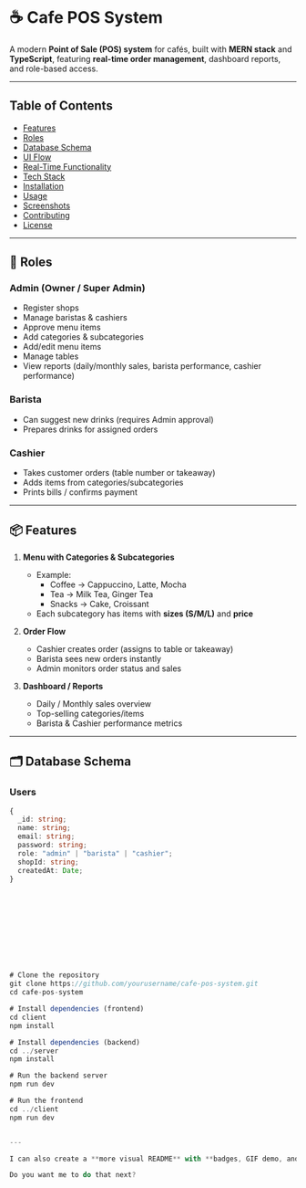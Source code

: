 


# ☕ Cafe POS System

A modern **Point of Sale (POS) system** for cafés, built with **MERN stack** and **TypeScript**, featuring **real-time order management**, dashboard reports, and role-based access.

---

## Table of Contents

- [Features](#features)
- [Roles](#roles)
- [Database Schema](#database-schema)
- [UI Flow](#ui-flow)
- [Real-Time Functionality](#real-time-functionality)
- [Tech Stack](#tech-stack)
- [Installation](#installation)
- [Usage](#usage)
- [Screenshots](#screenshots)
- [Contributing](#contributing)
- [License](#license)

---

## 👥 Roles

### Admin (Owner / Super Admin)
- Register shops
- Manage baristas & cashiers
- Approve menu items
- Add categories & subcategories
- Add/edit menu items
- Manage tables
- View reports (daily/monthly sales, barista performance, cashier performance)

### Barista
- Can suggest new drinks (requires Admin approval)
- Prepares drinks for assigned orders

### Cashier
- Takes customer orders (table number or takeaway)
- Adds items from categories/subcategories
- Prints bills / confirms payment

---

## 📦 Features

1. **Menu with Categories & Subcategories**
   - Example:
     - Coffee → Cappuccino, Latte, Mocha
     - Tea → Milk Tea, Ginger Tea
     - Snacks → Cake, Croissant
   - Each subcategory has items with **sizes (S/M/L)** and **price**

2. **Order Flow**
   - Cashier creates order (assigns to table or takeaway)
   - Barista sees new orders instantly
   - Admin monitors order status and sales

3. **Dashboard / Reports**
   - Daily / Monthly sales overview
   - Top-selling categories/items
   - Barista & Cashier performance metrics

---

## 🗂️ Database Schema

### Users

```ts
{
  _id: string;
  name: string;
  email: string;
  password: string;
  role: "admin" | "barista" | "cashier";
  shopId: string;
  createdAt: Date;
}











# Clone the repository
git clone https://github.com/yourusername/cafe-pos-system.git
cd cafe-pos-system

# Install dependencies (frontend)
cd client
npm install

# Install dependencies (backend)
cd ../server
npm install

# Run the backend server
npm run dev

# Run the frontend
cd ../client
npm run dev


---

I can also create a **more visual README** with **badges, GIF demo, and folder structure** to make it look professional for GitHub.  

Do you want me to do that next?
